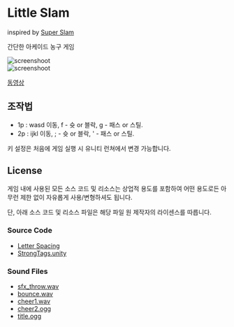 # Little Slam

inspired by [Super Slam](https://namu.wiki/w/%EC%8A%88%ED%8D%BC%EC%8A%AC%EB%9E%A8)

간단한 아케이드 농구 게임

![screenshoot](/Screenshoot/main.jpg)  
![screenshoot](/Screenshoot/s1.jpg)

[동영상](https://www.youtube.com/watch?v=woKWWQ2Hn1g&feature=youtu.be)

## 조작법

- 1p : wasd 이동, f - 슛 or 블락, g - 패스 or 스틸.
- 2p : ijkl 이동, ; - 슛 or 블락, ' - 패스 or 스틸.

키 설정은 처음에 게임 실행 시 유니티 런쳐에서 변경 가능합니다.

## License

게임 내에 사용된 모든 소스 코드 및 리소스는 상업적 용도를 포함하여 어떤 용도로든 아무런 제한 없이 자유롭게 사용/변형하셔도 됩니다.

단, 아래 소스 코드 및 리소스 파일은 해당 파일 원 제작자의 라이센스를 따릅니다.

### Source Code

- [Letter Spacing](https://bitbucket.org/AcornGame/adjustable-character-spacing)
- [StrongTags.unity](https://github.com/realityreflection/StrongTags.unity)

### Sound Files

- [sfx_throw.wav](https://opengameart.org/content/sfxthrow)
- [bounce.wav](http://freesound.org/people/andre.rocha.nascimento/sounds/51461/)
- [cheer1.wav](http://freesound.org/people/jayfrosting/sounds/333404/)
- [cheer2.ogg](http://freesound.org/people/BerlinGameScene/sounds/267248/)
- [title.ogg](https://opengameart.org/content/final-punch)